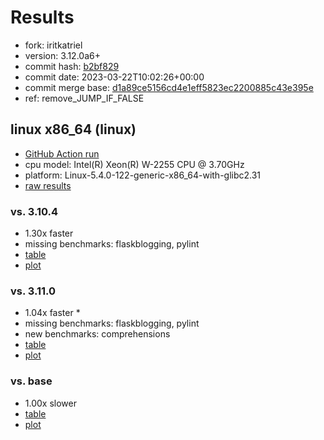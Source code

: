 # Results

- fork: iritkatriel
- version: 3.12.0a6+
- commit hash: [b2bf829](https://github.com/iritkatriel/cpython/commit/b2bf829)
- commit date: 2023-03-22T10:02:26+00:00
- commit merge base: [d1a89ce5156cd4e1eff5823ec2200885c43e395e](https://github.com/iritkatriel/cpython/commit/d1a89ce5156cd4e1eff5823ec2200885c43e395e)
- ref: remove_JUMP_IF_FALSE

## linux x86_64 (linux)

- [GitHub Action run](https://github.com/faster-cpython/benchmarking/actions/runs/4488602926)
- cpu model: Intel(R) Xeon(R) W-2255 CPU @ 3.70GHz
- platform: Linux-5.4.0-122-generic-x86_64-with-glibc2.31
- [raw results](bm-20230322-linux-x86_64-iritkatriel-remove_JUMP_IF_FALSE-3.12.0a6%2B-b2bf829.json)

### vs. 3.10.4

- 1.30x faster
- missing benchmarks: flaskblogging, pylint
- [table](bm-20230322-linux-x86_64-iritkatriel-remove_JUMP_IF_FALSE-3.12.0a6%2B-b2bf829-vs-3.10.4.md)
- [plot](bm-20230322-linux-x86_64-iritkatriel-remove_JUMP_IF_FALSE-3.12.0a6%2B-b2bf829-vs-3.10.4.png)

### vs. 3.11.0

- 1.04x faster \*
- missing benchmarks: flaskblogging, pylint
- new benchmarks: comprehensions
- [table](bm-20230322-linux-x86_64-iritkatriel-remove_JUMP_IF_FALSE-3.12.0a6%2B-b2bf829-vs-3.11.0.md)
- [plot](bm-20230322-linux-x86_64-iritkatriel-remove_JUMP_IF_FALSE-3.12.0a6%2B-b2bf829-vs-3.11.0.png)

### vs. base

- 1.00x slower
- [table](bm-20230322-linux-x86_64-iritkatriel-remove_JUMP_IF_FALSE-3.12.0a6%2B-b2bf829-vs-base.md)
- [plot](bm-20230322-linux-x86_64-iritkatriel-remove_JUMP_IF_FALSE-3.12.0a6%2B-b2bf829-vs-base.png)

